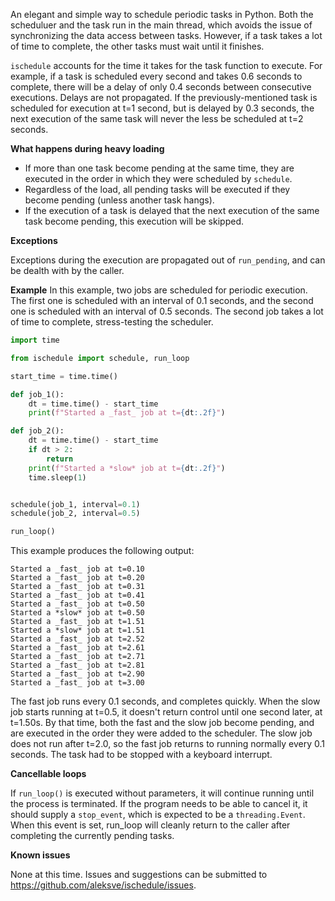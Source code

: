 An elegant and simple way to schedule periodic tasks in Python. Both the scheduluer and the task run in the main thread, which avoids the issue of synchronizing the data access between tasks. However, if a task takes a lot of time to complete, the other tasks must wait until it finishes. 

```ischedule``` accounts for the time it takes for the task function to execute. For example, if a task is scheduled every second and takes 0.6 seconds to complete, there will be a delay of only 0.4 seconds between consecutive executions.  Delays are not propagated. If the previously-mentioned task is scheduled for execution at t=1 second, but is delayed by 0.3 seconds, the next execution of the same task will never the less be scheduled at t=2 seconds. 

**What happens during heavy loading**
* If more than one task become pending at the same time, they are executed in the order in which they were scheduled by `schedule`.
* Regardless of the load, all pending tasks will be executed if they become pending (unless another task hangs).
* If the execution of a task is delayed that the next execution of the same task become pending, this execution will be skipped.

**Exceptions**

Exceptions during the execution are propagated out of `run_pending`, and can be dealth with by the caller.

**Example**
In this example, two jobs are scheduled for periodic execution. The first one is scheduled with an interval of 0.1 seconds, and the second one is scheduled with an interval of 0.5 seconds. The second job takes a lot of time to complete, stress-testing the scheduler. 
```python
import time

from ischedule import schedule, run_loop

start_time = time.time()

def job_1():
    dt = time.time() - start_time
    print(f"Started a _fast_ job at t={dt:.2f}")

def job_2():
    dt = time.time() - start_time
    if dt > 2:
        return
    print(f"Started a *slow* job at t={dt:.2f}")
    time.sleep(1)


schedule(job_1, interval=0.1)
schedule(job_2, interval=0.5)

run_loop()
```
This example produces the following output:
```
Started a _fast_ job at t=0.10
Started a _fast_ job at t=0.20
Started a _fast_ job at t=0.31
Started a _fast_ job at t=0.41
Started a _fast_ job at t=0.50
Started a *slow* job at t=0.50
Started a _fast_ job at t=1.51
Started a *slow* job at t=1.51
Started a _fast_ job at t=2.52
Started a _fast_ job at t=2.61
Started a _fast_ job at t=2.71
Started a _fast_ job at t=2.81
Started a _fast_ job at t=2.90
Started a _fast_ job at t=3.00
```
The fast job runs every 0.1 seconds, and completes quickly. When the slow job starts running at t=0.5, it doesn't return control until one second later, at t=1.50s. By that time, both the fast and the slow job become pending, and are executed in the order they were added to the scheduler. The slow job does not run after t=2.0, so the fast job returns to running normally every 0.1 seconds. The task had to be stopped with a keyboard interrupt.

**Cancellable loops**

If `run_loop()` is executed without parameters, it will continue running until the process is terminated. If the program needs to be able to cancel it, it should supply a `stop_event`, which is expected to be a `threading.Event`. When this event is set, run_loop will cleanly return to the caller after completing the currently pending tasks.


**Known issues**

None at this time. Issues and suggestions can be submitted to https://github.com/aleksve/ischedule/issues.